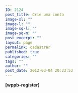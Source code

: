 ```yaml
---
ID: 2124
post_title: Crie uma conta
image-xl: ""
image-l: ""
image-sq-l: ""
image-sq-m: ""
post_excerpt: ""
layout: page
permalink: cadastrar
published: true
categories: ""
tags: ""
author: ""
post_date: 2012-03-04 20:33:53
---
```

<strong>[wppb-register]</strong>